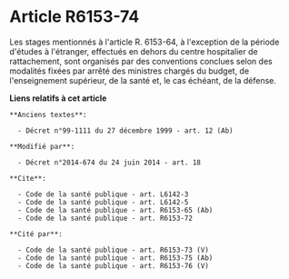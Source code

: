 # Article R6153-74

Les stages mentionnés à l'article R. 6153-64, à l'exception de la période d'études à l'étranger, effectués en dehors du
centre hospitalier de rattachement, sont organisés par des conventions conclues selon des modalités fixées par arrêté des
ministres chargés du budget, de l'enseignement supérieur, de la santé et, le cas échéant, de la défense.

**Liens relatifs à cet article**

	**Anciens textes**:

	  - Décret n°99-1111 du 27 décembre 1999 - art. 12 (Ab)

	**Modifié par**:

	  - Décret n°2014-674 du 24 juin 2014 - art. 18

	**Cite**:

	  - Code de la santé publique - art. L6142-3
	  - Code de la santé publique - art. L6142-5
	  - Code de la santé publique - art. R6153-65 (Ab)
	  - Code de la santé publique - art. R6153-72

	**Cité par**:

	  - Code de la santé publique - art. R6153-73 (V)
	  - Code de la santé publique - art. R6153-75 (Ab)
	  - Code de la santé publique - art. R6153-76 (V)
